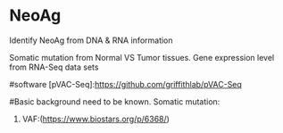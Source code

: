 # NeoAg
Identify NeoAg from DNA &amp; RNA information

Somatic mutation from Normal VS Tumor tissues. 
Gene expression level from RNA-Seq data sets

#software
[pVAC-Seq]:https://github.com/griffithlab/pVAC-Seq


#Basic background need to be known.
Somatic mutation:
1) VAF:(https://www.biostars.org/p/6368/)
